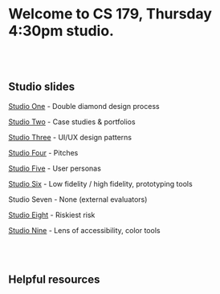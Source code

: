 # Welcome to CS 179, Thursday 4:30pm studio. 
<br/><br/>

## Studio slides

[Studio One](https://docs.google.com/presentation/d/1aRVEjmfBFUrSb6IGjjMS72by_WyKBIFJwiNpEqvEPT4/edit?usp=sharing) - Double diamond design process

[Studio Two](https://docs.google.com/presentation/d/1osNe-NNRz04cv25ofk3-fKy-T-wEBe_9NfqgnQASccE/edit?usp=sharing) - Case studies & portfolios

[Studio Three](https://docs.google.com/presentation/d/1Tm1Fl9Am4myMUsTosfi6MIaa3euR17Dz7JTn-P0HtP0/edit?usp=sharing) - UI/UX design patterns

[Studio Four](https://docs.google.com/presentation/d/1Whtip6jxl20phWq94R_HhJOkZxgPBLmdSrxWVvxwBkQ/edit?usp=sharing) - Pitches

[Studio Five](https://docs.google.com/presentation/d/1ZnYPBtHDcT4aeYyG7ecTp9AMcezAVhIPMLkqwW6hfDE/edit?usp=sharing) - User personas

[Studio Six](https://docs.google.com/presentation/d/1-X8yurJY29djNhhCC6ViFfN7fFMulauEyVutU7NDFiM/edit?usp=sharing) - Low fidelity / high fidelity, prototyping tools

Studio Seven - None (external evaluators)

[Studio Eight](https://docs.google.com/presentation/d/17axPrMVVhfKuMCC8a0bozWYALtADsJ22Zmccws7kA_I/edit?usp=sharing) - Riskiest risk

[Studio Nine](https://docs.google.com/presentation/d/1PbQWwhIAo0pohs4rghLo_SZ8vS-Z9RN0MvwNJcoqPRw/edit?usp=sharing) - Lens of accessibility, color tools


<br/><br/>
## Helpful resources
